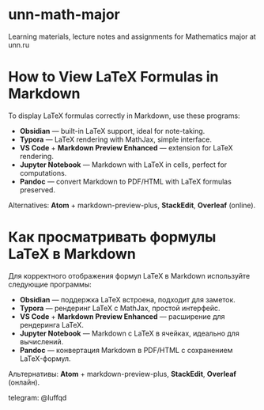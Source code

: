 # unn-math-major
Learning materials, lecture notes and assignments for Mathematics major at unn.ru

# How to View LaTeX Formulas in Markdown

To display LaTeX formulas correctly in Markdown, use these programs:

- **Obsidian** — built-in LaTeX support, ideal for note-taking.
- **Typora** — LaTeX rendering with MathJax, simple interface.
- **VS Code** + **Markdown Preview Enhanced** — extension for LaTeX rendering.
- **Jupyter Notebook** — Markdown with LaTeX in cells, perfect for computations.
- **Pandoc** — convert Markdown to PDF/HTML with LaTeX formulas preserved.

Alternatives: **Atom** + markdown-preview-plus, **StackEdit**, **Overleaf** (online).

# Как просматривать формулы LaTeX в Markdown

Для корректного отображения формул LaTeX в Markdown используйте следующие программы:

- **Obsidian** — поддержка LaTeX встроена, подходит для заметок.
- **Typora** — рендеринг LaTeX с MathJax, простой интерфейс.
- **VS Code** + **Markdown Preview Enhanced** — расширение для рендеринга LaTeX.
- **Jupyter Notebook** — Markdown с LaTeX в ячейках, идеально для вычислений.
- **Pandoc** — конвертация Markdown в PDF/HTML с сохранением LaTeX-формул.

Альтернативы: **Atom** + markdown-preview-plus, **StackEdit**, **Overleaf** (онлайн).


telegram: @luffqd
